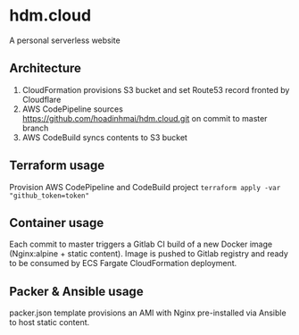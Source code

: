 # hdm.cloud
A personal serverless website

## Architecture
1. CloudFormation provisions S3 bucket and set Route53 record fronted by Cloudflare
2. AWS CodePipeline sources https://github.com/hoadinhmai/hdm.cloud.git on commit to master branch
3. AWS CodeBuild syncs contents to S3 bucket

## Terraform usage
Provision AWS CodePipeline and CodeBuild project
`terraform apply -var "github_token=token"`

## Container usage
Each commit to master triggers a Gitlab CI build of a new Docker image (Nginx:alpine + static content). Image is pushed to Gitlab registry and ready to be consumed by ECS Fargate CloudFormation deployment.

## Packer & Ansible usage
packer.json template provisions an AMI with Nginx pre-installed via Ansible to host static content.
